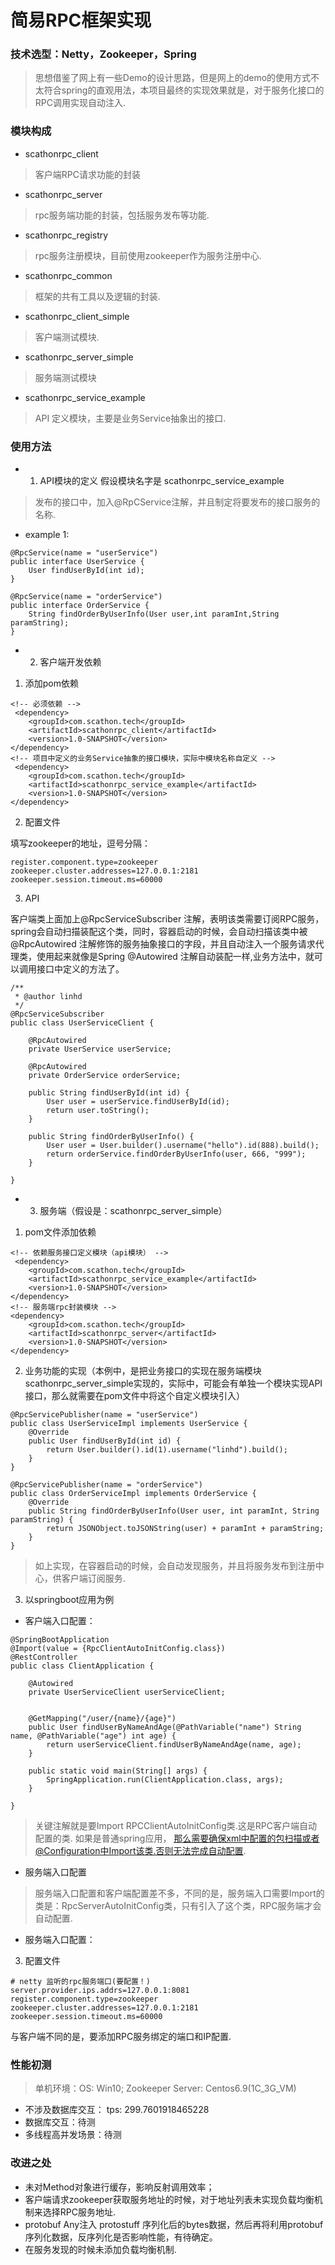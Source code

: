 # 简易RPC框架实现

### 技术选型：Netty，Zookeeper，Spring
> 思想借鉴了网上有一些Demo的设计思路，但是网上的demo的使用方式不太符合spring的直观用法，本项目最终的实现效果就是，对于服务化接口的RPC调用实现自动注入.

### 模块构成
- scathonrpc_client
> 客户端RPC请求功能的封装

- scathonrpc_server
> rpc服务端功能的封装，包括服务发布等功能.

- scathonrpc_registry
> rpc服务注册模块，目前使用zookeeper作为服务注册中心.

- scathonrpc_common
> 框架的共有工具以及逻辑的封装.

- scathonrpc_client_simple
> 客户端测试模块.

- scathonrpc_server_simple
> 服务端测试模块

- scathonrpc_service_example
> API 定义模块，主要是业务Service抽象出的接口.

### 使用方法

- 1. API模块的定义 假设模块名字是 scathonrpc_service_example
> 发布的接口中，加入@RpCService注解，并且制定将要发布的接口服务的名称.
- example 1:
```
@RpcService(name = "userService")
public interface UserService {
    User findUserById(int id);
}
```

```
@RpcService(name = "orderService")
public interface OrderService {
    String findOrderByUserInfo(User user,int paramInt,String paramString);
}
```


- 2.  客户端开发依赖

1. 添加pom依赖
``` 
<!-- 必须依赖 -->
 <dependency>
    <groupId>com.scathon.tech</groupId>
    <artifactId>scathonrpc_client</artifactId>
    <version>1.0-SNAPSHOT</version>
</dependency>
<!-- 项目中定义的业务Service抽象的接口模块，实际中模块名称自定义 -->
 <dependency>
    <groupId>com.scathon.tech</groupId>
    <artifactId>scathonrpc_service_example</artifactId>
    <version>1.0-SNAPSHOT</version>
</dependency>
```
2. 配置文件

填写zookeeper的地址，逗号分隔：
```
register.component.type=zookeeper
zookeeper.cluster.addresses=127.0.0.1:2181
zookeeper.session.timeout.ms=60000
```

3. API

客户端类上面加上@RpcServiceSubscriber 注解，表明该类需要订阅RPC服务，spring会自动扫描装配这个类，同时，容器启动的时候，会自动扫描该类中被@RpcAutowired 注解修饰的服务抽象接口的字段，并且自动注入一个服务请求代理类，使用起来就像是Spring @Autowired 注解自动装配一样,业务方法中，就可以调用接口中定义的方法了。

```
/**
 * @author linhd
 */
@RpcServiceSubscriber
public class UserServiceClient {

    @RpcAutowired
    private UserService userService;

    @RpcAutowired
    private OrderService orderService;

    public String findUserById(int id) {
        User user = userService.findUserById(id);
        return user.toString();
    }

    public String findOrderByUserInfo() {
        User user = User.builder().username("hello").id(888).build();
        return orderService.findOrderByUserInfo(user, 666, "999");
    }

}
```

- 3. 服务端（假设是：scathonrpc_server_simple）

1. pom文件添加依赖
```
<!-- 依赖服务接口定义模块（api模块） -->
 <dependency>
    <groupId>com.scathon.tech</groupId>
    <artifactId>scathonrpc_service_example</artifactId>
    <version>1.0-SNAPSHOT</version>
</dependency>
<!-- 服务端rpc封装模块 -->
<dependency>
    <groupId>com.scathon.tech</groupId>
    <artifactId>scathonrpc_server</artifactId>
    <version>1.0-SNAPSHOT</version>
</dependency>
```

2. 业务功能的实现（本例中，是把业务接口的实现在服务端模块scathonrpc_server_simple实现的，实际中，可能会有单独一个模块实现API接口，那么就需要在pom文件中将这个自定义模块引入）
```
@RpcServicePublisher(name = "userService")
public class UserServiceImpl implements UserService {
    @Override
    public User findUserById(int id) {
        return User.builder().id(1).username("linhd").build();
    }
}

@RpcServicePublisher(name = "orderService")
public class OrderServiceImpl implements OrderService {
    @Override
    public String findOrderByUserInfo(User user, int paramInt, String paramString) {
        return JSONObject.toJSONString(user) + paramInt + paramString;
    }
}

```
> 如上实现，在容器启动的时候，会自动发现服务，并且将服务发布到注册中心，供客户端订阅服务.

3. 以springboot应用为例

+ 客户端入口配置：
```
@SpringBootApplication
@Import(value = {RpcClientAutoInitConfig.class})
@RestController
public class ClientApplication {

    @Autowired
    private UserServiceClient userServiceClient;


    @GetMapping("/user/{name}/{age}")
    public User findUserByNameAndAge(@PathVariable("name") String name, @PathVariable("age") int age) {
        return userServiceClient.findUserByNameAndAge(name, age);
    }

    public static void main(String[] args) {
        SpringApplication.run(ClientApplication.class, args);
    }

}
```
> 关键注解就是要Import RPCClientAutoInitConfig类.这是RPC客户端自动配置的类.
> 如果是普通spring应用， 那么需要确保xml中配置的包扫描或者@Configuration中Import该类.否则无法完成自动配置.

+ 服务端入口配置
> 服务端入口配置和客户端配置差不多，不同的是，服务端入口需要Import的类是：RpcServerAutoInitConfig类，只有引入了这个类，RPC服务端才会自动配置.

+ 服务端入口配置：

3. 配置文件
```
# netty 监听的rpc服务端口(要配置！)
server.provider.ips.addrs=127.0.0.1:8081
register.component.type=zookeeper
zookeeper.cluster.addresses=127.0.0.1:2181
zookeeper.session.timeout.ms=60000
```
与客户端不同的是，要添加RPC服务绑定的端口和IP配置.



### 性能初测

> 单机环境：OS: Win10; Zookeeper Server: Centos6.9(1C_3G_VM)
+ 不涉及数据库交互： tps: 299.7601918465228
+ 数据库交互：待测
+ 多线程高并发场景：待测

### 改进之处
+  未对Method对象进行缓存，影响反射调用效率；
+  客户端请求zookeeper获取服务地址的时候，对于地址列表未实现负载均衡机制来选择RPC服务地址.
+ protobuf Any注入 protostuff 序列化后的bytes数据，然后再将利用protobuf序列化数据，反序列化是否影响性能，有待确定。
+ 在服务发现的时候未添加负载均衡机制.
